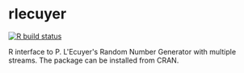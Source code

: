 # rlecuyer

[![R build status](https://github.com/hanase/rlecuyer/workflows/R-CMD-check/badge.svg?branch=main)](https://github.com/hanase/rlecuyer/actions?workflow=R-CMD-check)

R interface to P. L'Ecuyer's Random Number Generator with multiple streams. The package can be installed from CRAN.

